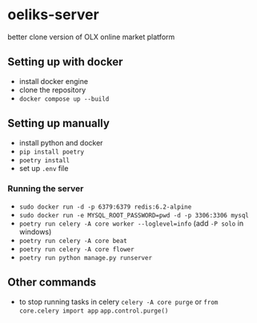 # oeliks-server
better clone version of OLX online market platform

## Setting up with docker
- install docker engine
- clone the repository
- `docker compose up --build`

## Setting up manually

- install python and docker
- `pip install poetry`
- `poetry install`
- set up `.env` file

### Running the server

- `sudo docker run -d -p 6379:6379 redis:6.2-alpine`
- `sudo docker run -e MYSQL_ROOT_PASSWORD=pwd -d -p 3306:3306 mysql`
- `poetry run celery -A core worker --loglevel=info` (add `-P solo` in windows)
- `poetry run celery -A core beat`
- `poetry run celery -A core flower`
- `poetry run python manage.py runserver`

## Other commands

- to stop running tasks in celery
  `celery -A core purge`
  or
  `from core.celery import app`
  `app.control.purge()`

